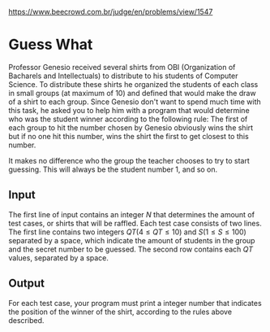 https://www.beecrowd.com.br/judge/en/problems/view/1547

# Guess What

Professor Genesio received several shirts from OBI (Organization of Bacharels
and Intellectuals) to distribute to his students of Computer Science. To
distribute these shirts he organized the students of each class in small
groups (at maximum of 10) and defined that would make the draw of a shirt to
each group. Since Genesio don't want to spend much time with this task, he
asked you to help him with a program that would determine who was the student
winner according to the following rule: The first of each group to hit the
number chosen by Genesio obviously wins the shirt but if no one hit this
number, wins the shirt the first to get closest to this number.

It makes no difference who the group the teacher chooses to try to start
guessing. This will always be the student number 1, and so on.

## Input

The first line of input contains an integer $N$ that determines the amount of
test cases, or shirts that will be raffled. Each test case consists of two
lines. The first line contains two integers $QT (4 \leq QT \leq 10)$ and $S
(1 \leq S \leq 100)$ separated by a space, which indicate the amount of
students in the group and the secret number to be guessed. The second row
contains each $QT$ values, separated by a space.

## Output

For each test case, your program must print a integer number that indicates
the position of the winner of the shirt, according to the rules above
described.
